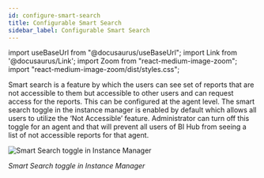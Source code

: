 ```yaml
---
id: configure-smart-search
title: Configurable Smart Search
sidebar_label: Configurable Smart Search
---
```


import useBaseUrl from "@docusaurus/useBaseUrl";
import Link from '@docusaurus/Link';
import Zoom from "react-medium-image-zoom";
import "react-medium-image-zoom/dist/styles.css";

Smart search is a feature by which the users can see set of reports that are not accessible to them but accessible to other users and can request access for the reports. This can be configured at the agent level. The smart search toggle in the instance manager is enabled by default which
allows all users to utilize the ‘Not Accessible’ feature. Administrator can turn off this toggle for an agent and that will prevent all users of BI Hub from seeing a list of not accessible reports for that agent.

  <div style={{textAlign: 'center'}}>
    <Zoom>
      <img alt="Smart Search toggle in Instance Manager" src={useBaseUrl('doc-images/admin-guide/admin-functions/maintenance-bihub/smart-search-toggle-in-instance-manager.jpg')}/>
    </Zoom>
  </div>

  *Smart Search toggle in Instance Manager*
